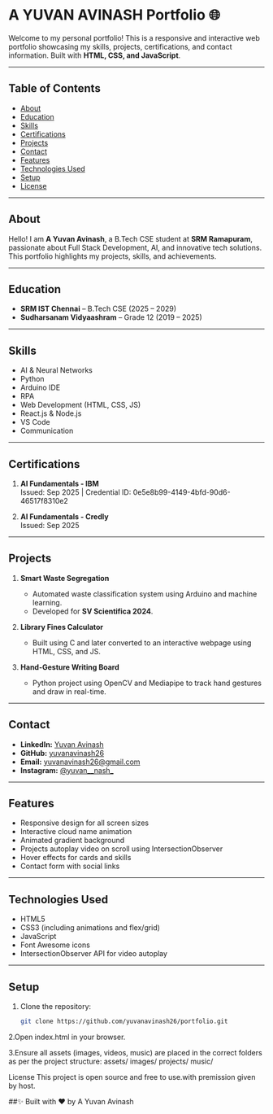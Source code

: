 # A YUVAN AVINASH Portfolio 🌐

Welcome to my personal portfolio! This is a responsive and interactive web portfolio showcasing my skills, projects, certifications, and contact information. Built with **HTML, CSS, and JavaScript**.

---

## Table of Contents

- [About](#about)  
- [Education](#education)  
- [Skills](#skills)  
- [Certifications](#certifications)  
- [Projects](#projects)  
- [Contact](#contact)  
- [Features](#features)  
- [Technologies Used](#technologies-used)  
- [Setup](#setup)  
- [License](#license)  

---

## About

Hello! I am **A Yuvan Avinash**, a B.Tech CSE student at **SRM Ramapuram**, passionate about Full Stack Development, AI, and innovative tech solutions. This portfolio highlights my projects, skills, and achievements.

---

## Education

- **SRM IST Chennai** – B.Tech CSE (2025 – 2029)  
- **Sudharsanam Vidyaashram** – Grade 12 (2019 – 2025)  

---

## Skills

- AI & Neural Networks  
- Python  
- Arduino IDE  
- RPA  
- Web Development (HTML, CSS, JS)  
- React.js & Node.js  
- VS Code  
- Communication  

---

## Certifications

1. **AI Fundamentals - IBM**  
   Issued: Sep 2025 | Credential ID: 0e5e8b99-4149-4bfd-90d6-46517f8310e2  

2. **AI Fundamentals - Credly**  
   Issued: Sep 2025  

---

## Projects

1. **Smart Waste Segregation**  
   - Automated waste classification system using Arduino and machine learning.  
   - Developed for **SV Scientifica 2024**.  

2. **Library Fines Calculator**  
   - Built using C and later converted to an interactive webpage using HTML, CSS, and JS.  

3. **Hand-Gesture Writing Board**  
   - Python project using OpenCV and Mediapipe to track hand gestures and draw in real-time.  

---

## Contact

- **LinkedIn:** [Yuvan Avinash](https://www.linkedin.com/in/yuvan-avinash)  
- **GitHub:** [yuvanavinash26](https://github.com/yuvanavinash26)  
- **Email:** yuvanavinash26@gmail.com  
- **Instagram:** [@yuvan__nash_](https://www.instagram.com/yuvan__nash_/)

---

## Features

- Responsive design for all screen sizes  
- Interactive cloud name animation  
- Animated gradient background  
- Projects autoplay video on scroll using IntersectionObserver  
- Hover effects for cards and skills  
- Contact form with social links  

---

## Technologies Used

- HTML5  
- CSS3 (including animations and flex/grid)  
- JavaScript  
- Font Awesome icons  
- IntersectionObserver API for video autoplay  

---

## Setup

1. Clone the repository:  
   ```bash
   git clone https://github.com/yuvanavinash26/portfolio.git
2.Open index.html in your browser.

3.Ensure all assets (images, videos, music) are placed in the correct folders as per the project structure:
assets/
  images/
  projects/
  music/

License
This project is open source and free to use.with premission given by host.

##✨ Built with ❤️ by A Yuvan Avinash
